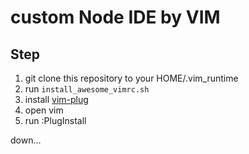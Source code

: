 custom Node IDE by VIM
==============================

Step
-------

1. git clone this repository to your HOME/.vim_runtime
2. run `install_awesome_vimrc.sh`
3. install [vim-plug](https://github.com/junegunn/vim-plug)
4. open vim
5. run :PlugInstall

down...

